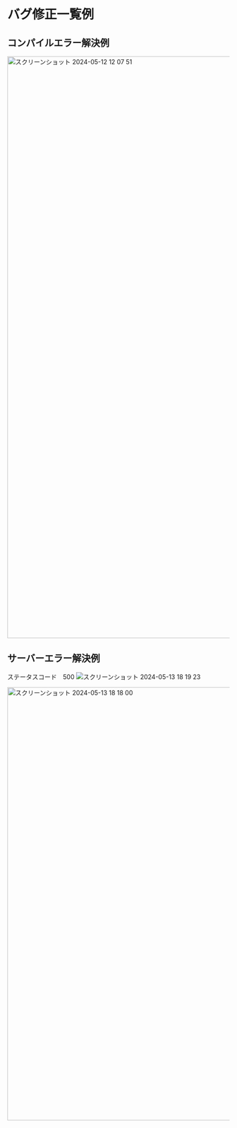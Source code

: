 # バグ修正一覧例

## コンパイルエラー解決例
<img width="1319" alt="スクリーンショット 2024-05-12 12 07 51" src="https://github.com/koikekatsumi/lesson-history-XXX/assets/163390515/199f05ca-963a-42fd-8e8f-b5955254b163">


## サーバーエラー解決例
ステータスコード　500
![スクリーンショット 2024-05-13 18 19 23](https://github.com/koikekatsumi/lesson-history-XXX/assets/163390515/ac91fecc-2a34-4504-9c00-74b85d34c622)

<img width="982" alt="スクリーンショット 2024-05-13 18 18 00" src="https://github.com/koikekatsumi/lesson-history-XXX/assets/163390515/c079aeb3-20fb-4bd0-a790-ace6f7245286">
